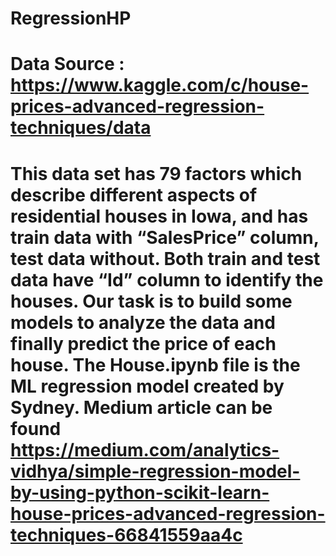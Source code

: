 # RegressionHP
# Data Source : https://www.kaggle.com/c/house-prices-advanced-regression-techniques/data
# This data set has 79 factors which describe different aspects of residential houses in Iowa, and has train data with “SalesPrice” column, test data without. Both train and test data have “Id” column to identify the houses. Our task is to build some models to analyze the data and finally predict the price of each house. The House.ipynb file is the ML regression model created by Sydney. Medium article can be found https://medium.com/analytics-vidhya/simple-regression-model-by-using-python-scikit-learn-house-prices-advanced-regression-techniques-66841559aa4c
